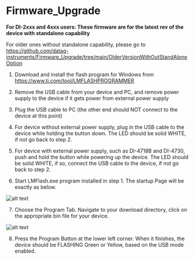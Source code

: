 # Firmware_Upgrade

**For DI-2xxx and 4xxx users: These firmware are for the latest rev of the device with standalone capability**

For older ones without standalone capability, please go to https://github.com/dataq-instruments/Firmware_Upgrade/tree/main/OlderVersionWithOutStandAloneOption

1. Download and install the flash program for Windows from https://www.ti.com/tool/LMFLASHPROGRAMMER

2. Remove the USB cable from your device and PC, and remove power supply to the device if it gets power from external power supply

3. Plug the USB cable to PC (the other end should NOT connect to the device at this point)

4. For device without external power supply, plug in the USB cable to the device while holding the button down. The LED should be solid WHITE, if not go back to step 2.

5. For device with external power supply, such as DI-4718B and DI-4730, push and hold the button while powering up the device.  The LED should be solid WHITE, if so, connect the USB cable to the device, if not go back to step 2. 

6. Start LMFlash.exe program installed in step 1. The startup Page will be exactly as below. 

![alt text](https://www.dataq.com/resources/repository/lmflash1.png)

7. Choose the Program Tab. Navigate to your download directory, click on the appropriate bin file for your device. 

![alt text](https://www.dataq.com/resources/repository/lmflash2.png)

8. Press the Program Button at the lower left corner. When it finishes, the device should be FLASHING Green or Yellow, based on the USB mode enabled.
